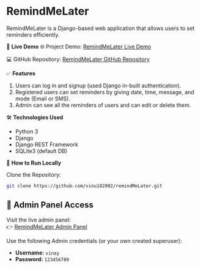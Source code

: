 # RemindMeLater

RemindMeLater is a Django-based web application that allows users to set reminders efficiently.

🔗 **Live Demo**
🌐 Project Demo: [RemindMeLater Live Demo](https://talugulavinaykumar.pythonanywhere.com/)


💻 GitHub Repository: [RemindMeLater GitHub Repository](https://github.com/vinu182002/remindMeLater)

✅ **Features**

1. Users can log in and signup (used Django in-built authentication).
2. Registered users can set reminders by giving date, time, message, and mode (Email or SMS).
3. Admin can see all the reminders of users and can edit or delete them.

🛠 **Technologies Used**

- Python 3
- Django
- Django REST Framework
- SQLite3 (default DB)

🚀 **How to Run Locally**

Clone the Repository:
```sh
git clone https://github.com/vinu182002/remindMeLater.git
```

## 🔑 Admin Panel Access

Visit the live admin panel:  
👉 [RemindMeLater Admin Panel](https://talugulavinaykumar.pythonanywhere.com/admin/)

Use the following Admin credentials (or your own created superuser):

- **Username:** `vinay`  
- **Password:** `123456789`
